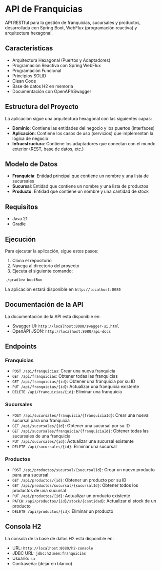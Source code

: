 # API de Franquicias

API RESTful para la gestión de franquicias, sucursales y productos, desarrollada con Spring Boot, WebFlux (programación reactiva) y arquitectura hexagonal.

## Características

- Arquitectura Hexagonal (Puertos y Adaptadores)
- Programación Reactiva con Spring WebFlux
- Programación Funcional
- Principios SOLID
- Clean Code
- Base de datos H2 en memoria
- Documentación con OpenAPI/Swagger

## Estructura del Proyecto

La aplicación sigue una arquitectura hexagonal con las siguientes capas:

- **Dominio**: Contiene las entidades del negocio y los puertos (interfaces)
- **Aplicación**: Contiene los casos de uso (servicios) que implementan la lógica de negocio
- **Infraestructura**: Contiene los adaptadores que conectan con el mundo exterior (REST, base de datos, etc.)

## Modelo de Datos

- **Franquicia**: Entidad principal que contiene un nombre y una lista de sucursales
- **Sucursal**: Entidad que contiene un nombre y una lista de productos
- **Producto**: Entidad que contiene un nombre y una cantidad de stock

## Requisitos

- Java 21
- Gradle

## Ejecución

Para ejecutar la aplicación, sigue estos pasos:

1. Clona el repositorio
2. Navega al directorio del proyecto
3. Ejecuta el siguiente comando:

```bash
./gradlew bootRun
```

La aplicación estará disponible en `http://localhost:8080`

## Documentación de la API

La documentación de la API está disponible en:

- Swagger UI: `http://localhost:8080/swagger-ui.html`
- OpenAPI JSON: `http://localhost:8080/api-docs`

## Endpoints

### Franquicias

- `POST /api/franquicias`: Crear una nueva franquicia
- `GET /api/franquicias`: Obtener todas las franquicias
- `GET /api/franquicias/{id}`: Obtener una franquicia por su ID
- `PUT /api/franquicias/{id}`: Actualizar una franquicia existente
- `DELETE /api/franquicias/{id}`: Eliminar una franquicia

### Sucursales

- `POST /api/sucursales/franquicia/{franquiciaId}`: Crear una nueva sucursal para una franquicia
- `GET /api/sucursales/{id}`: Obtener una sucursal por su ID
- `GET /api/sucursales/franquicia/{franquiciaId}`: Obtener todas las sucursales de una franquicia
- `PUT /api/sucursales/{id}`: Actualizar una sucursal existente
- `DELETE /api/sucursales/{id}`: Eliminar una sucursal

### Productos

- `POST /api/productos/sucursal/{sucursalId}`: Crear un nuevo producto para una sucursal
- `GET /api/productos/{id}`: Obtener un producto por su ID
- `GET /api/productos/sucursal/{sucursalId}`: Obtener todos los productos de una sucursal
- `PUT /api/productos/{id}`: Actualizar un producto existente
- `PATCH /api/productos/{id}/stock/{cantidad}`: Actualizar el stock de un producto
- `DELETE /api/productos/{id}`: Eliminar un producto

## Consola H2

La consola de la base de datos H2 está disponible en:

- URL: `http://localhost:8080/h2-console`
- JDBC URL: `jdbc:h2:mem:franquicias`
- Usuario: `sa`
- Contraseña: (dejar en blanco)
